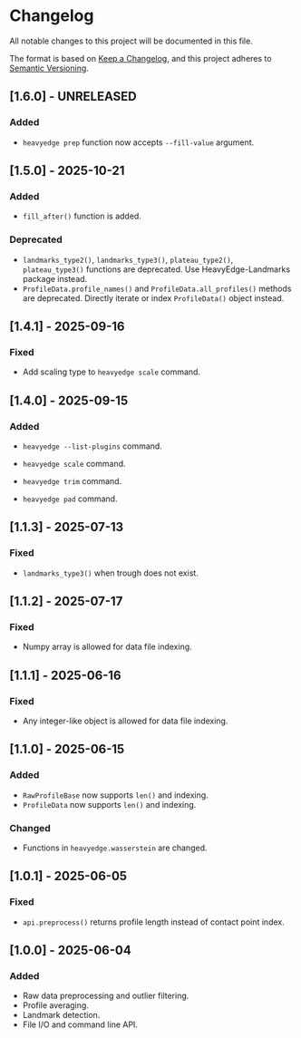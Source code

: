 # Changelog

All notable changes to this project will be documented in this file.

The format is based on [Keep a Changelog](https://keepachangelog.com/en/1.1.0/),
and this project adheres to [Semantic Versioning](https://semver.org/spec/v2.0.0.html).

## [1.6.0] - UNRELEASED

### Added

- `heavyedge prep` function now accepts `--fill-value` argument.

## [1.5.0] - 2025-10-21

### Added

- `fill_after()` function is added.

### Deprecated

- `landmarks_type2()`, `landmarks_type3()`, `plateau_type2()`, `plateau_type3()` functions are deprecated. Use HeavyEdge-Landmarks package instead.
- `ProfileData.profile_names()` and `ProfileData.all_profiles()` methods are deprecated. Directly iterate or index `ProfileData()` object instead.

## [1.4.1] - 2025-09-16

### Fixed

- Add scaling type to `heavyedge scale` command.

## [1.4.0] - 2025-09-15

### Added

- `heavyedge --list-plugins` command.

- `heavyedge scale` command.
- `heavyedge trim` command.
- `heavyedge pad` command.

## [1.1.3] - 2025-07-13

### Fixed

- `landmarks_type3()` when trough does not exist.

## [1.1.2] - 2025-07-17

### Fixed

- Numpy array is allowed for data file indexing.

## [1.1.1] - 2025-06-16

### Fixed

- Any integer-like object is allowed for data file indexing.

## [1.1.0] - 2025-06-15

### Added

- `RawProfileBase` now supports `len()` and indexing.
- `ProfileData` now supports `len()` and indexing.

### Changed

- Functions in `heavyedge.wasserstein` are changed.

## [1.0.1] - 2025-06-05

### Fixed

- `api.preprocess()` returns profile length instead of contact point index.

## [1.0.0] - 2025-06-04

### Added

- Raw data preprocessing and outlier filtering.
- Profile averaging.
- Landmark detection.
- File I/O and command line API.
